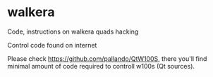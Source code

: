 # walkera
Code, instructions on walkera quads hacking

Control code found on internet

Please check https://github.com/pallando/QtW100S, there you'll find minimal amount of code required to controll w100s (Qt sources).
